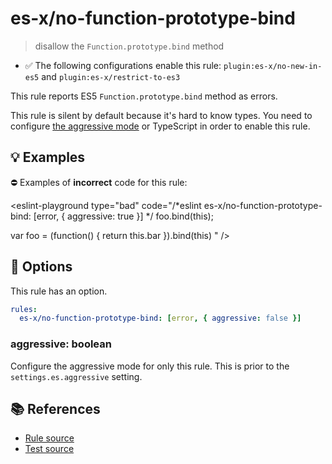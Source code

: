 # es-x/no-function-prototype-bind
> disallow the `Function.prototype.bind` method

- ✅ The following configurations enable this rule: `plugin:es-x/no-new-in-es5` and `plugin:es-x/restrict-to-es3`

This rule reports ES5 `Function.prototype.bind` method as errors.

This rule is silent by default because it's hard to know types. You need to configure [the aggressive mode](../#the-aggressive-mode) or TypeScript in order to enable this rule.

## 💡 Examples

⛔ Examples of **incorrect** code for this rule:

<eslint-playground type="bad" code="/*eslint es-x/no-function-prototype-bind: [error, { aggressive: true }] */
foo.bind(this);

var foo = (function() {
    return this.bar
}).bind(this)
" />

## 🔧 Options

This rule has an option.

```yml
rules:
  es-x/no-function-prototype-bind: [error, { aggressive: false }]
```

### aggressive: boolean

Configure the aggressive mode for only this rule.
This is prior to the `settings.es.aggressive` setting.

## 📚 References

- [Rule source](https://github.com/ota-meshi/eslint-plugin-es-x/blob/v5.0.0/lib/rules/no-function-prototype-bind.js)
- [Test source](https://github.com/ota-meshi/eslint-plugin-es-x/blob/v5.0.0/tests/lib/rules/no-function-prototype-bind.js)
